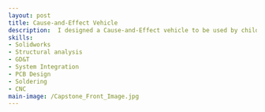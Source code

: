 ```yaml
---
layout: post
title: Cause-and-Effect Vehicle
description:  I designed a Cause-and-Effect vehicle to be used by children with Cerebral Palsy in physical therapy settings. I led the design and manufacturing for the chassis, drivetrain, and electronic hardware. This was my senior Capstone project. 
skills: 
- Solidworks
- Structural analysis
- GD&T
- System Integration
- PCB Design
- Soldering
- CNC
main-image: /Capstone_Front_Image.jpg 
---
```

